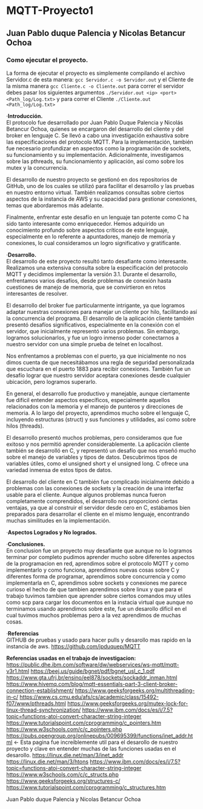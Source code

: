 # MQTT-Proyecto1
## Juan Pablo duque Palencia y Nicolas Betancur Ochoa  
### Como ejecutar el proyecto.
La forma de ejecutar el proyecto es simplemente compilando el archivo Servidor.c de esta manera: ```gcc Servidor.c -o Servidor.out``` y el Cliente de la misma manera ```gcc Cliente.c -o Cliente.out``` para correr el servidor debes pasar los siguientes argumentos ```./Servidor.out <ip> <port> <Path_log/Log.txt>``` y para correr el Cliente ```./Cliente.out <Path_log/Log.txt>```


&centerdot;**Introducción.**<br>
El protocolo fue desarrollado por Juan Pablo Duque Palencia y Nicolás Betancur Ochoa, quienes se encargaron del desarrollo del cliente y del broker en lenguaje C. Se llevó a cabo una investigación exhaustiva sobre las especificaciones del protocolo MQTT. Para la implementación, también fue necesario profundizar en aspectos como la programación de sockets, su funcionamiento y su implementación. Adicionalmente, investigamos sobre las pthreads, su funcionamiento y aplicación, así como sobre los mutex y la concurrencia.

El desarrollo de nuestro proyecto se gestionó en dos repositorios de GitHub, uno de los cuales se utilizó para facilitar el desarrollo y las pruebas en nuestro entorno virtual. También realizamos consultas sobre ciertos aspectos de la instancia de AWS y su capacidad para gestionar conexiones, temas que abordaremos más adelante.

Finalmente, enfrentar este desafío en un lenguaje tan potente como C ha sido tanto interesante como enriquecedor. Hemos adquirido un conocimiento profundo sobre aspectos críticos de este lenguaje, especialmente en lo referente a apuntadores, manejo de memoria y conexiones, lo cual consideramos un logro significativo y gratificante.

&centerdot;**Desarrollo.**<br>
El desarrollo de este proyecto resultó tanto desafiante como interesante. Realizamos una extensiva consulta sobre la especificación del protocolo MQTT y decidimos implementar la versión 3.1. Durante el desarrollo, enfrentamos varios desafíos, desde problemas de conexión hasta cuestiones de manejo de memoria, que se convirtieron en retos interesantes de resolver.

El desarrollo del broker fue particularmente intrigante, ya que logramos adaptar nuestras conexiones para manejar un cliente por hilo, facilitando así la concurrencia del programa. El desarrollo de la aplicación cliente también presentó desafíos significativos, especialmente en la conexión con el servidor, que inicialmente representó varios problemas. Sin embargo, logramos solucionarlos, y fue un logro inmenso poder conectarnos a nuestro servidor con una simple prueba de telnet en localhost.

Nos enfrentamos a problemas con el puerto, ya que inicialmente no nos dimos cuenta de que necesitábamos una regla de seguridad personalizada que escuchara en el puerto 1883 para recibir conexiones. También fue un desafío lograr que nuestro servidor aceptara conexiones desde cualquier ubicación, pero logramos superarlo.

En general, el desarrollo fue productivo y manejable, aunque ciertamente fue difícil entender aspectos específicos, especialmente aquellos relacionados con la memoria y el manejo de punteros y direcciones de memoria. A lo largo del proyecto, aprendimos mucho sobre el lenguaje C, incluyendo estructuras (struct) y sus funciones y utilidades, así como sobre hilos (threads).

El desarrollo presentó muchos problemas, pero consideramos que fue exitoso y nos permitió aprender considerablemente. La aplicación cliente también se desarrolló en C, y representó un desafío que nos enseñó mucho sobre el manejo de variables y tipos de datos. Descubrimos tipos de variables útiles, como el unsigned short y el unsigned long. C ofrece una variedad inmensa de estos tipos de datos.

El desarrollo del cliente en C también fue complicado inicialmente debido a problemas con las conexiones de sockets y la creación de una interfaz usable para el cliente. Aunque algunos problemas nunca fueron completamente comprendidos, el desarrollo nos proporcionó ciertas ventajas, ya que al construir el servidor desde cero en C, estábamos bien preparados para desarrollar el cliente en el mismo lenguaje, encontrando muchas similitudes en la implementación.

&centerdot;**Aspectos Logrados y No logrados.**<br>

&centerdot;**Conclusiones.**<br>
En conclusion fue un proyecto muy desafiante que aunque no lo logramos terminar por completo pudimos aprender mucho sobre diferentes aspectos de la programacion en red, aprendimos sobre el protocolo MQTT y como implementarlo y como funciona, aprendimos nuevas cosas sobre C y diferentes forma de programar, aprendimos sobre concurrencia y como implementarla en C, aprendimos sobre sockets y conexiones me parece curioso el hecho de que tambien aprendimos sobre linux y que para el trabajo tuvimos tambien que aprender sobre ciertos comandos muy utiles como scp para cargar los documentos en la instacia virtual que aunque no terminamos usando aprendimos sobre este, fue un desarollo dificil en el cual tuvimos muchos problemas pero a la vez aprendimos de muchas cosas.

&centerdot;**Referencias**<br>
GITHUB de pruebas y usado para hacer pulls y desarollo mas rapido en la instancia de aws.
https://github.com/jpduquep/MQTT

**Referencias usadas en el trabajo de investigacion:**
https://public.dhe.ibm.com/software/dw/webservices/ws-mqtt/mqtt-v3r1.html
https://beej.us/guide/bgnet/pdf/bgnet_usl_c_1.pdf
https://www.gta.ufrj.br/ensino/eel878/sockets/sockaddr_inman.html
https://www.hivemq.com/blog/mqtt-essentials-part-3-client-broker-connection-establishment/
https://www.geeksforgeeks.org/multithreading-in-c/
https://www.cs.cmu.edu/afs/cs/academic/class/15492-f07/www/pthreads.html
https://www.geeksforgeeks.org/mutex-lock-for-linux-thread-synchronization/
https://www.ibm.com/docs/es/i/7.5?topic=functions-atoi-convert-character-string-integer
https://www.tutorialspoint.com/cprogramming/c_pointers.htm
https://www.w3schools.com/c/c_pointers.php
https://pubs.opengroup.org/onlinepubs/009695399/functions/inet_addr.html  <- Esta pagina fue increiblemente util para el desarollo de nuestro proyecto y clave en entender muchas de las funciones usadas en el desarollo.
https://linux.die.net/man/3/inet_addr
https://linux.die.net/man/3/htons
https://www.ibm.com/docs/es/i/7.5?topic=functions-atoi-convert-character-string-integer
https://www.w3schools.com/c/c_structs.php
https://www.geeksforgeeks.org/structures-c/
https://www.tutorialspoint.com/cprogramming/c_structures.htm



Juan Pablo duque Palencia y Nicolas Betancur Ochoa  


